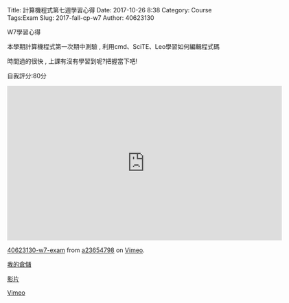 Title: 計算機程式第七週學習心得
Date: 2017-10-26 8:38
Category: Course
Tags:Exam
Slug: 2017-fall-cp-w7
Author: 40623130

W7學習心得

<!-- PELICAN_END_SUMMARY -->

本學期計算機程式第一次期中測驗 , 利用cmd、SciTE、Leo學習如何編輯程式碼

時間過的很快 , 上課有沒有學習到呢?把握當下吧!

自我評分:80分

<iframe src="https://player.vimeo.com/video/239930271" width="640" height="360" frameborder="0" webkitallowfullscreen mozallowfullscreen allowfullscreen></iframe>
<p><a href="https://vimeo.com/239930271">40623130-w7-exam</a> from <a href="https://vimeo.com/user73300929">a23654798</a> on <a href="https://vimeo.com">Vimeo</a>.</p>

<a href="https://cpa.kmol.info/40623130/index">我的倉儲</a>

<a href="https://cpa.kmol.info/40623130/raw/40623130-w7-exam.mp4?name=19b78ae6e42648fdbb4dd8ca095c5a5503955129650d8813c030be983fe6d988">影片</a>

<a href="https://vimeo.com/239930271">Vimeo</a>